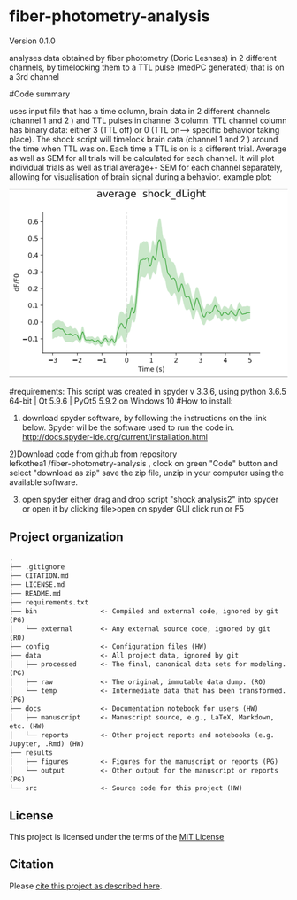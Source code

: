 # fiber-photometry-analysis

Version 0.1.0

analyses data obtained by fiber photometry (Doric Lesnses) in 2 different channels, by timelocking them to a TTL pulse (medPC generated) that is on a 3rd channel

#Code summary

uses input file that has a time column, brain data in 2 different channels (channel 1 and 2 ) and TTL pulses in channel 3 column. TTL channel column has binary data: either 3 (TTL off) or 0 (TTL on--> specific behavior taking place). 
The shock script will timelock brain data (channel 1 and 2 ) around the time when TTL was on. Each time a TTL is on is a different trial.
Average as well as SEM for all trials will be calculated for each channel. 
It will plot individual trials as well as trial average+- SEM for each channel separately, allowing for visualisation of brain signal during a behavior.
example plot:

![exAvgPlotPic](https://github.com/lefkothea1/fiber-photometry-analysis/blob/main/docs/exAvgPlotPic.PNG)

#requirements:
This script was created in spyder v 3.3.6, using python  3.6.5 64-bit | Qt 5.9.6 | PyQt5 5.9.2 on  Windows 10 
#How to install:

1) download spyder software, by following the instructions on the link below. Spyder wil be the software used to run the code in.
http://docs.spyder-ide.org/current/installation.html

2)Download code from github
from repository  
lefkothea1 /fiber-photometry-analysis , clock on green "Code" button and select "download as zip"
save the zip file, unzip in your computer using the available software.

3) open spyder
either drag and drop script "shock analysis2" into spyder or 
open it by clicking file>open on spyder GUI
click run or F5






















## Project organization

```
.
├── .gitignore
├── CITATION.md
├── LICENSE.md
├── README.md
├── requirements.txt
├── bin                <- Compiled and external code, ignored by git (PG)
│   └── external       <- Any external source code, ignored by git (RO)
├── config             <- Configuration files (HW)
├── data               <- All project data, ignored by git
│   ├── processed      <- The final, canonical data sets for modeling. (PG)
│   ├── raw            <- The original, immutable data dump. (RO)
│   └── temp           <- Intermediate data that has been transformed. (PG)
├── docs               <- Documentation notebook for users (HW)
│   ├── manuscript     <- Manuscript source, e.g., LaTeX, Markdown, etc. (HW)
│   └── reports        <- Other project reports and notebooks (e.g. Jupyter, .Rmd) (HW)
├── results
│   ├── figures        <- Figures for the manuscript or reports (PG)
│   └── output         <- Other output for the manuscript or reports (PG)
└── src                <- Source code for this project (HW)

```


## License

This project is licensed under the terms of the [MIT License](/LICENSE.md)

## Citation

Please [cite this project as described here](/CITATION.md).
